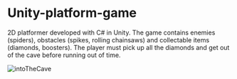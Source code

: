 # Unity-platform-game
2D platformer developed with C# in Unity.
The game contains enemies (spiders), obstacles (spikes, rolling chainsaws) and collectable items (diamonds, boosters). The player must pick up all the diamonds and get out of the cave before running out of time.

![intoTheCave](https://user-images.githubusercontent.com/91391485/174806075-8e8014f4-ff33-4071-b506-3fd5c8c1f0e2.png)
